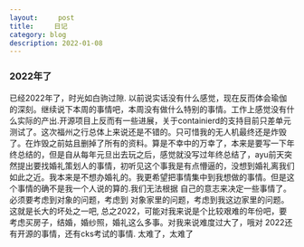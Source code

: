 ```yaml
---
layout:     post
title:     日记
category: blog
description: 2022-01-08
---
```


### 2022年了
  已经2022年了，时光如白驹过隙. 以前说实话没有什么感觉，现在反而体会瑜伽的深刻。继续说下本周的事情吧，本周没有做什么特别的事情。工作上感觉没有什么实际的产出.开源项目上反而有一些进展，关于containierd的支持目前只差单元测试了。这次福州之行总体上来说还是不错的。只可惜我的无人机最终还是炸毁了。在炸毁之前姑且删掉了所有的资料。算是不幸中的万幸了，本来是要写一下年终总结的，但是自从每年元旦出去玩之后，感觉就没写过年终总结了，ayu前天突然提出要找婚礼策划人的事情，初听见这个事我是有点懵逼的，没想到婚礼离我们如此之近。我本来是不想办婚礼的。我更希望把事情集中到我想做的事情。但是这个事情的确不是我一个人说的算的.我们无法根据 自己的意志来决定一些事情了。必须要考虑到对象的问题，考虑到 对象家里的问题，考虑到我这边家里的问题。这就是长大的坏处之一吧, 
  总之2022，可能对我来说是个比较艰难的年份吧，要考虑买房子，结婚，婚纱照，婚礼这么多事。对我来说难度过大了，哦对 2022还有开源的事情，还有cks考试的事情. 太难了，太难了
